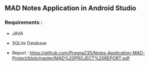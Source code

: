 ## MAD Notes Application in Android Studio

### Requirements : 
* JAVA
* SQLite Database

* Report : https://github.com/Pragna235/Notes-Application-MAD-Project/blob/master/MAD%20PROJECT%20REPORT.pdf

